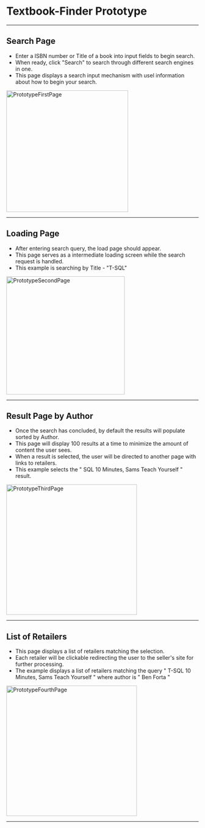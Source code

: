 

# Textbook-Finder Prototype 

***
## Search Page

- Enter a ISBN number or Title of a book into input fields to begin search.
- When ready, click "Search" to search through different search engines in one.
- This page displays a search input mechanism with usel information about how to begin your search.

<img width="319" alt="PrototypeFirstPage" src="https://user-images.githubusercontent.com/20195657/91648646-c7c95380-ea1e-11ea-8a38-84daa2b2347e.PNG">



***


## Loading Page

- After entering search query, the load page should appear. 
- This page serves as a intermediate loading screen while the search request is handled.
- This example is searching by Title - "T-SQL"

<img width="310" alt="PrototypeSecondPage" src="https://user-images.githubusercontent.com/20195657/91648649-d3b51580-ea1e-11ea-868b-1f0d4fea3055.PNG">


***


## Result Page by Author 

- Once the search has concluded, by default the results will populate sorted by Author. 
- This page will display 100 results at a time to minimize the amount of content the user sees.
- When a result is selected, the user will be directed to another page with links to retailers.
- This example selects the " SQL 10 Minutes, Sams Teach Yourself " result.


<img width="342" alt="PrototypeThirdPage" src="https://user-images.githubusercontent.com/20195657/91648651-d9aaf680-ea1e-11ea-94a1-8b48f32cc470.PNG">



***



## List of Retailers 

- This page displays a list of retailers matching the selection. 
- Each retailer will be clickable redirecting the user to the seller's site for further processing. 
- The example displays a list of retailers matching the query " T-SQL 10 Minutes, Sams Teach Yourself " where author is " Ben Forta "


<img width="342" alt="PrototypeFourthPage" src="https://user-images.githubusercontent.com/20195657/91648653-df084100-ea1e-11ea-81d0-d6b6f14318b8.PNG">

***


